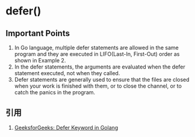 # defer()

## Important Points

1. In Go language, multiple defer statements are allowed in the same program and they are executed in LIFO(Last-In, First-Out) order as shown in Example 2.
1. In the defer statements, the arguments are evaluated when the defer statement executed, not when they called.
1. Defer statements are generally used to ensure that the files are closed when your work is finished with them, or to close the channel, or to catch the panics in the program.

## 引用

1. [GeeksforGeeks: Defer Keyword in Golang](https://www.geeksforgeeks.org/defer-keyword-in-golang/)